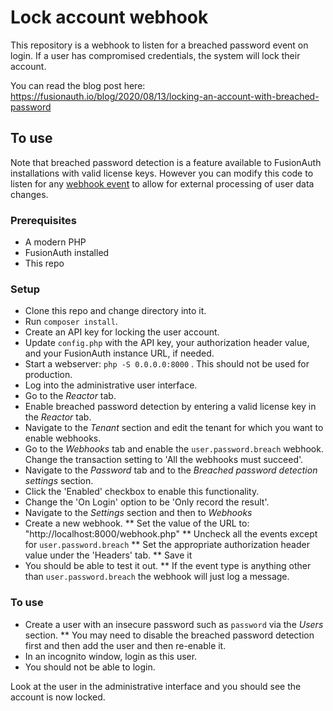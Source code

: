 # Lock account webhook

This repository is a webhook to listen for a breached password event on login. If a user has compromised credentials, the system will lock their account.

You can read the blog post here: https://fusionauth.io/blog/2020/08/13/locking-an-account-with-breached-password

## To use

Note that breached password detection is a feature available to FusionAuth installations with valid license keys. However you can modify this code to listen for any [webhook event](https://fusionauth.io/docs/v1/tech/events-webhooks/events) to allow for external processing of user data changes.

### Prerequisites

* A modern PHP
* FusionAuth installed
* This repo

### Setup

* Clone this repo and change directory into it.
* Run `composer install`.
* Create an API key for locking the user account.
* Update `config.php` with the API key, your authorization header value, and your FusionAuth instance URL, if needed.
* Start a webserver: `php -S 0.0.0.0:8000` . This should not be used for production.
* Log into the administrative user interface.
* Go to the *Reactor* tab.
* Enable breached password detection by entering a valid license key in the *Reactor* tab.
* Navigate to the *Tenant* section and edit the tenant for which you want to enable webhooks.
* Go to the *Webhooks* tab and enable the `user.password.breach` webhook. Change the transaction setting to 'All the webhooks must succeed'.
* Navigate to the *Password* tab and to the *Breached password detection settings* section. 
* Click the 'Enabled' checkbox to enable this functionality.
* Change the 'On Login' option to be 'Only record the result'.
* Navigate to the *Settings* section and then to *Webhooks* 
* Create a new webhook.
** Set the value of the URL to: "http://localhost:8000/webhook.php"
** Uncheck all the events except for `user.password.breach`
** Set the appropriate authorization header value under the 'Headers' tab.
** Save it
* You should be able to test it out. 
** If the event type is anything other than `user.password.breach` the webhook will just log a message.

### To use

* Create a user with an insecure password such as `password` via the *Users* section.
** You may need to disable the breached password detection first and then add the user and then re-enable it.
* In an incognito window, login as this user.
* You should not be able to login.

Look at the user in the administrative interface and you should see the account is now locked.


